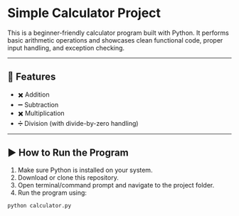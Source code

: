 #  Simple Calculator Project

This is a beginner-friendly calculator program built with Python. It performs basic arithmetic operations and showcases clean functional code, proper input handling, and exception checking.

---

## 📌 Features

- ✖️ Addition  
- ➖ Subtraction  
- ✖️ Multiplication  
- ➗ Division (with divide-by-zero handling)

---

## ▶️ How to Run the Program

1. Make sure Python is installed on your system.  
2. Download or clone this repository.  
3. Open terminal/command prompt and navigate to the project folder.
4. Run the program using:

```bash
python calculator.py
